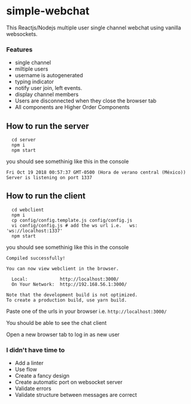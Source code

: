 # simple-webchat


This Reactjs/Nodejs multiple user single channel webchat using vanilla websockets.

### Features
 - single channel
 - miltiple users
 - username is autogenerated
 - typing indicator
 - notify user join, left events.
 - display channel members
 - Users are disconnected when they close the browser tab
 - All components are Higher Order Components


## How to run the server
```
  cd server
  npm i
  npm start
```
you should see somethinig like this in the console


`Fri Oct 19 2018 00:57:37 GMT-0500 (Hora de verano central (México)) Server is listening on port 1337`

## How to run the client
```
  cd webclient
  npm i
  cp config/config.template.js config/config.js
  vi config/config.js # add the ws url i.e.   ws: 'ws://localhost:1337'
  npm start
```

you should see somethinig like this in the console

```
Compiled successfully!

You can now view webclient in the browser.

  Local:            http://localhost:3000/
  On Your Network:  http://192.168.56.1:3000/

Note that the development build is not optimized.
To create a production build, use yarn build.
```

Paste one of the urls in your browser i.e. `http://localhost:3000/`

You should be able to see the chat client

Open a new browser tab to log in as new user

### I didn't have time to
- Add a linter
- Use flow 
- Create a fancy design
- Create automatic port on websocket server
- Validate errors
- Validate structure between messages are correct
